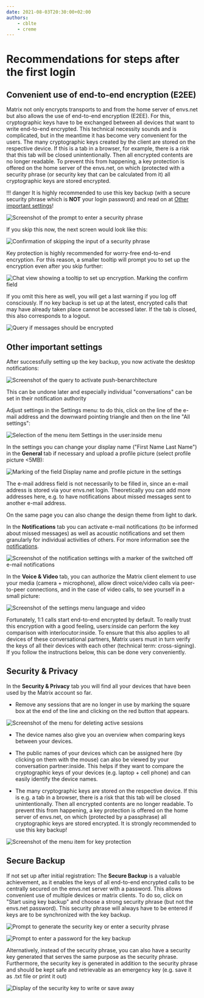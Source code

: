 ```yaml
---
date: 2021-08-03T20:30:00+02:00
authors:
    - cblte
    - creme
---
```


# Recommendations for steps after the first login

## Convenient use of end-to-end encryption (E2EE)

Matrix not only encrypts transports to and from the home server of envs.net but also allows the use of end-to-end encryption (E2EE). For this, cryptographic keys have to be exchanged between all devices that want to write end-to-end encrypted. This technical necessity sounds and is complicated, but in the meantime it has become very convenient for the users. The many cryptographic keys created by the client are stored on the respective device. If this is a tab in a browser, for example, there is a risk that this tab will be closed unintentionally. Then all encrypted contents are no longer readable. To prevent this from happening, a key protection is offered on the home server of the envs.net, on which (protected with a security phrase (or security key that can be calculated from it) all cryptographic keys are stored encrypted.

!!! danger
    It is highly recommended to use this key backup (with a secure security phrase which is **NOT** your login password) and read on at [Other important settings](#other_important_settings)!

![Screenshot of the prompt to enter a security phrase](images/01_Restore-Session_en.png)

If you skip this now, the next screen would look like this:
   
![Confirmation of skipping the input of a security phrase](images/03_Cancel-Restore_en.png)

Key protection is highly recommended for worry-free end-to-end encryption. For this reason, a smaller tooltip will prompt you to set up the encryption even after you skip further:
   
![Chat view showing a tooltip to set up encryption. Marking the confirm field](images/04_Notification_en.png)

If you omit this here as well, you will get a last warning if you log off consciously. If no key backup is set up at the latest, encrypted calls that may have already taken place cannot be accessed later. If the tab is closed, this also corresponds to a logout.
   
![Query if messages should be encrypted](images/05_Logout-Notify_en.png)

## Other important settings

After successfully setting up the key backup, you now activate the desktop notifications:
   
![Screenshot of the query to activate push-benarchitecture](images/06_Enable-Notifications_en.png)

This can be undone later and especially individual "conversations" can be set in their notification authority

Adjust settings in the Settings menu: to do this, click on the line of the e-mail address and the downward pointing triangle and then on the line "All settings":

![Selection of the menu item Settings in the user:inside menu](images/06_Settings_en.png)

In the settings you can change your display name ("First Name Last Name") in the **General** tab if necessary and upload a profile picture (select profile picture <5MB):

![Marking of the field Display name and profile picture in the settings](images/06_Settings-Names_en.png)

The e-mail address field is not necessarily to be filled in, since an e-mail address is stored via your envs.net login. Theoretically you can add more addresses here, e.g. to have notifications about missed messages sent to another e-mail address.

On the same page you can also change the design theme from light to dark.

In the **Notifications** tab you can activate e-mail notifications (to be informed about missed messages) as well as acoustic notifications and set them granularly for individual activities of others. For more information see the [notifications](/notifications/).

![Screenshot of the notification settings with a marker of the switched off e-mail notifications](images/06_Settings-EMailNotify_en.png)

In the **Voice & Video** tab, you can authorize the Matrix client element to use your media (camera + microphone), allow direct voice/video calls via peer-to-peer connections, and in the case of video calls, to see yourself in a small picture:

![Screenshot of the settings menu language and video](images/06_Settings-Media_en.png)

Fortunately, 1:1 calls start end-to-end encrypted by default. To really trust this encryption with a good feeling, users:inside can perform the key comparison with interlocutor:inside. To ensure that this also applies to all devices of these conversational partners, Matrix users must in turn verify the keys of all their devices with each other (technical term: cross-signing). If you follow the instructions below, this can be done very conveniently.

## Security & Privacy

In the **Security & Privacy** tab you will find all your devices that have been used by the Matrix account so far. 

* Remove any sessions that are no longer in use by marking the square box at the end of the line and clicking on the red button that appears.
  
![Screenshot of the menu for deleting active sessions](images/09_Delete-Sessions_en.png)

* The device names also give you an overview when comparing keys between your devices. 

* The public names of your devices which can be assigned here (by clicking on them with the mouse) can also be viewed by your conversation partner:inside.  This helps if they want to compare the cryptographic keys of your devices (e.g. laptop + cell phone) and can easily identify the device names.

* The many cryptographic keys are stored on the respective device. If this is e.g. a tab in a browser, there is a risk that this tab will be closed unintentionally. Then all encrypted contents are no longer readable. To prevent this from happening, a key protection is offered on the home server of envs.net, on which (protected by a passphrase) all cryptographic keys are stored encrypted. It is strongly recommended to use this key backup!

![Screenshot of the menu item for key protection](images/10_Setup-Keystore_en.png)

## Secure Backup

If not set up after initial registration: The **Secure Backup** is a valuable achievement, as it enables the keys of all end-to-end encrypted calls to be centrally secured on the envs.net server with a password. This allows convenient use of multiple devices or matrix clients. To do so, click on "Start using key backup" and choose a strong security phrase (but not the envs.net password). This security phrase will always have to be entered if keys are to be synchronized with the key backup.

![Prompt to generate the security key or enter a security phrase](images/11_Setup-Key_en.png)

![Prompt to enter a password for the key backup](images/12_Enter-Key_en.png)

Alternatively, instead of the security phrase, you can also have a security key generated that serves the same purpose as the security phrase. Furthermore, the security key is generated in addition to the security phrase and should be kept safe and retrievable as an emergency key (e.g. save it as .txt file or print it out) 

![Display of the security key to write or save away](images/13_Present-Key_en.png) 
